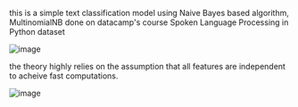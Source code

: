 this is a simple text classification model using Naive Bayes based algorithm, MultinomialNB
done on datacamp's course Spoken Language Processing in Python dataset

![image](https://github.com/mohamedsaeed8223/customerService_classifier/assets/155329319/b1b09955-ee11-4df3-a428-dd22fa76530e) 

the theory highly relies on the assumption that all features are independent to acheive fast computations.

![image](https://github.com/mohamedsaeed8223/customerService_classifier/assets/155329319/f58497eb-620b-4250-9b62-1ffa95c8048b)
